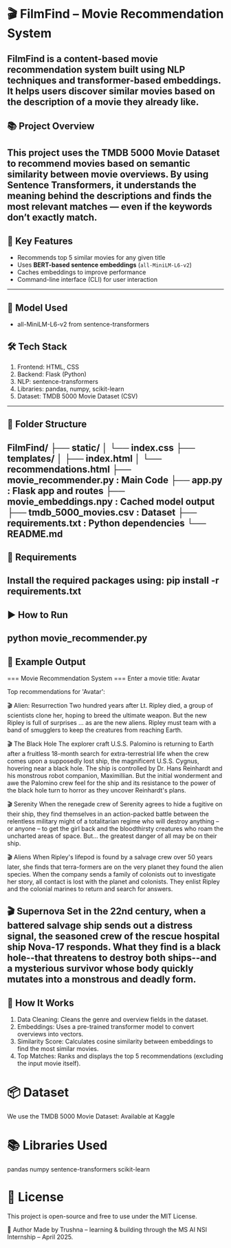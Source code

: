 # 🎬 FilmFind – Movie Recommendation System

FilmFind is a **content-based movie recommendation system** built using NLP techniques and transformer-based embeddings. It helps users discover similar movies based on the description of a movie they already like.
---

## 📚 Project Overview

This project uses the **TMDB 5000 Movie Dataset** to recommend movies based on semantic similarity between movie overviews. By using **Sentence Transformers**, it understands the meaning behind the descriptions and finds the most relevant matches — even if the keywords don’t exactly match.
---

## 🚀 Key Features
-  Recommends top 5 similar movies for any given title
-  Uses **BERT-based sentence embeddings** (`all-MiniLM-L6-v2`)
-  Caches embeddings to improve performance
-  Command-line interface (CLI) for user interaction
---
## 🧠 Model Used
- all-MiniLM-L6-v2 from sentence-transformers

## 🛠️ Tech Stack
1. Frontend: HTML, CSS
2. Backend: Flask (Python)
3. NLP: sentence-transformers
4. Libraries: pandas, numpy, scikit-learn
5. Dataset: TMDB 5000 Movie Dataset (CSV)
---
## 📁 Folder Structure
    
FilmFind/
├── static/
│ └── index.css 
├── templates/
│ ├── index.html 
│ └── recommendations.html 
├── movie_recommender.py  : Main Code
├── app.py                : Flask app and routes
├── movie_embeddings.npy  : Cached model output
├── tmdb_5000_movies.csv  : Dataset 
├── requirements.txt      : Python dependencies
└── README.md    
---
## 🔧 Requirements
Install the required packages using:  pip install -r requirements.txt
---
## ▶️ How to Run
python movie_recommender.py 
---
## 📌 Example Output
=== Movie Recommendation System ===
Enter a movie title: Avatar        

Top recommendations for 'Avatar':

🎬 Alien: Resurrection
   Two hundred years after Lt. Ripley died, a group of scientists clone her, hoping to breed the ultimate weapon. But the new Ripley is full of surprises … as are the new aliens. Ripley must team with a band of smugglers to keep the creatures from reaching Earth.

🎬 The Black Hole
   The explorer craft U.S.S. Palomino is returning to Earth after a fruitless 18-month search for extra-terrestrial life when the crew comes upon a supposedly lost ship, the magnificent U.S.S. Cygnus, hovering near a black hole. The ship is controlled by Dr. Hans Reinhardt and his monstrous robot companion, Maximillian. But the initial wonderment and awe the Palomino crew feel for the ship and its resistance to the power of the black hole turn to horror as they uncover Reinhardt's plans.

🎬 Serenity
   When the renegade crew of Serenity agrees to hide a fugitive on their ship, they find themselves in an action-packed battle between the relentless military might of a totalitarian regime who will destroy anything – or anyone – to get the girl back and the bloodthirsty creatures who roam the uncharted areas of space. But... the greatest danger of all may be on their ship.

🎬 Aliens
   When Ripley's lifepod is found by a salvage crew over 50 years later, she finds that terra-formers are on the very planet they found the alien species. When the company sends a family of colonists out to investigate her story, all contact is lost with the planet and colonists. They enlist Ripley and the colonial marines to return and search for answers.

🎬 Supernova
   Set in the 22nd century, when a battered salvage ship sends out a distress signal, the seasoned crew of the rescue hospital ship Nova-17 responds. What they find is a black hole--that threatens to destroy both ships--and a mysterious survivor whose body quickly mutates into a monstrous and deadly form.
---

## 🧠 How It Works
1. Data Cleaning: Cleans the genre and overview fields in the dataset.
2. Embeddings: Uses a pre-trained transformer model to convert overviews into vectors.
3. Similarity Score: Calculates cosine similarity between embeddings to find the most similar movies.
4. Top Matches: Ranks and displays the top 5 recommendations (excluding the input movie itself).

# 📦 Dataset
We use the TMDB 5000 Movie Dataset:
Available at Kaggle

# 📚 Libraries Used
pandas
numpy
sentence-transformers
scikit-learn

# 🔐 License
This project is open-source and free to use under the MIT License.

👤 Author
Made by Trushna – learning & building through the MS AI NSI Internship – April 2025.
